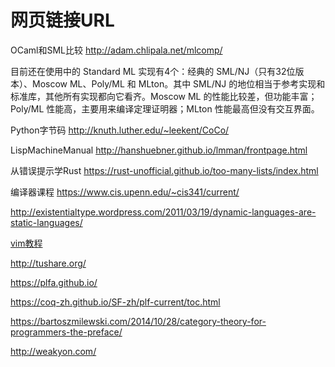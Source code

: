 # 网页链接URL

OCaml和SML比较 http://adam.chlipala.net/mlcomp/

目前还在使用中的 Standard ML 实现有4个：经典的 SML/NJ（只有32位版本）、Moscow ML、Poly/ML 和 MLton。其中 SML/NJ 的地位相当于参考实现和标准库，其他所有实现都向它看齐。Moscow ML 的性能比较差，但功能丰富；Poly/ML 性能高，主要用来编译定理证明器；MLton 性能最高但没有交互界面。 ​​​

Python字节码 http://knuth.luther.edu/~leekent/CoCo/

LispMachineManual http://hanshuebner.github.io/lmman/frontpage.html

从错误提示学Rust https://rust-unofficial.github.io/too-many-lists/index.html

编译器课程 https://www.cis.upenn.edu/~cis341/current/

http://existentialtype.wordpress.com/2011/03/19/dynamic-languages-are-static-languages/

[vim教程](https://github.com/vim-china/hello-vim)

http://tushare.org/

https://plfa.github.io/

https://coq-zh.github.io/SF-zh/plf-current/toc.html

https://bartoszmilewski.com/2014/10/28/category-theory-for-programmers-the-preface/

http://weakyon.com/